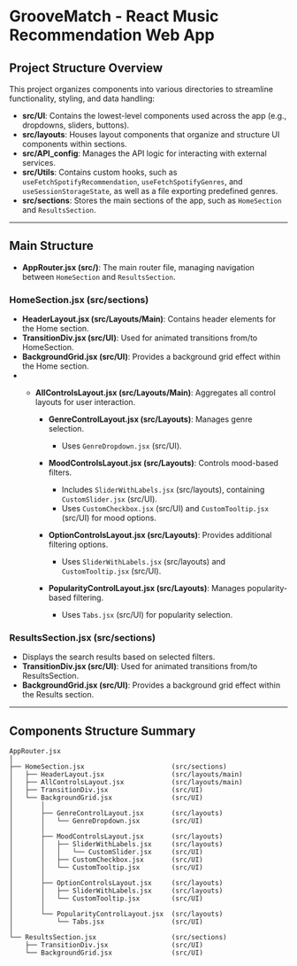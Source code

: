 # GrooveMatch - React Music Recommendation Web App

## Project Structure Overview

This project organizes components into various directories to streamline functionality, styling, and data handling:

- **src/UI**: Contains the lowest-level components used across the app (e.g., dropdowns, sliders, buttons).
- **src/layouts**: Houses layout components that organize and structure UI components within sections.
- **src/API_config**: Manages the API logic for interacting with external services.
- **src/Utils**: Contains custom hooks, such as `useFetchSpotifyRecommendation`, `useFetchSpotifyGenres`, and `useSessionStorageState`, as well as a file exporting predefined genres.
- **src/sections**: Stores the main sections of the app, such as `HomeSection` and `ResultsSection`.

---

## Main Structure

- **AppRouter.jsx (src/)**: The main router file, managing navigation between `HomeSection` and `ResultsSection`.

### HomeSection.jsx (src/sections)
- **HeaderLayout.jsx (src/Layouts/Main)**: Contains header elements for the Home section.
- **TransitionDiv.jsx (src/UI)**: Used for animated transitions from/to HomeSection.
- **BackgroundGrid.jsx (src/UI)**: Provides a background grid effect within the Home section.
- - **AllControlsLayout.jsx (src/Layouts/Main)**: Aggregates all control layouts for user interaction.

    - **GenreControlLayout.jsx (src/Layouts)**: Manages genre selection.
        - Uses `GenreDropdown.jsx` (src/UI).

    - **MoodControlsLayout.jsx (src/Layouts)**: Controls mood-based filters.
        - Includes `SliderWithLabels.jsx` (src/layouts), containing `CustomSlider.jsx` (src/UI).
        - Uses `CustomCheckbox.jsx` (src/UI) and `CustomTooltip.jsx` (src/UI) for mood options.

    - **OptionControlsLayout.jsx (src/Layouts)**: Provides additional filtering options.
        - Uses `SliderWithLabels.jsx` (src/layouts) and `CustomTooltip.jsx` (src/UI).

    - **PopularityControlLayout.jsx (src/Layouts)**: Manages popularity-based filtering.
        - Uses `Tabs.jsx` (src/UI) for popularity selection.

### ResultsSection.jsx (src/sections)
- Displays the search results based on selected filters.
- **TransitionDiv.jsx (src/UI)**: Used for animated transitions from/to ResultsSection.
- **BackgroundGrid.jsx (src/UI)**: Provides a background grid effect within the Results section.

---

## Components Structure Summary
```plaintext
AppRouter.jsx
│
├── HomeSection.jsx                      (src/sections)
│   ├── HeaderLayout.jsx                 (src/layouts/main)
│   ├── AllControlsLayout.jsx            (src/layouts/main)
│   ├── TransitionDiv.jsx                (src/UI)
│   └── BackgroundGrid.jsx               (src/UI)
│       │
│       ├── GenreControlLayout.jsx       (src/layouts)
│       │   └── GenreDropdown.jsx        (src/UI)
│       │
│       ├── MoodControlsLayout.jsx       (src/layouts)
│       │   ├── SliderWithLabels.jsx     (src/layouts)
│       │   │   └── CustomSlider.jsx     (src/UI)
│       │   ├── CustomCheckbox.jsx       (src/UI)
│       │   └── CustomTooltip.jsx        (src/UI)
│       │
│       ├── OptionControlsLayout.jsx     (src/layouts)
│       │   ├── SliderWithLabels.jsx     (src/layouts)
│       │   └── CustomTooltip.jsx        (src/UI)
│       │
│       └── PopularityControlLayout.jsx  (src/layouts)
│           └── Tabs.jsx                 (src/UI)
│
└── ResultsSection.jsx                   (src/sections)
    ├── TransitionDiv.jsx                (src/UI)
    └── BackgroundGrid.jsx               (src/UI)
